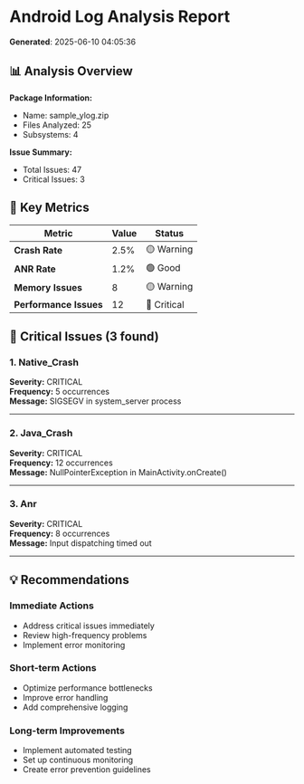 # Android Log Analysis Report
**Generated**: 2025-06-10 04:05:36

## 📊 Analysis Overview

**Package Information:**
- Name: sample_ylog.zip
- Files Analyzed: 25
- Subsystems: 4

**Issue Summary:**
- Total Issues: 47
- Critical Issues: 3


## 🎯 Key Metrics

| Metric | Value | Status |
|--------|-------|--------|
| **Crash Rate** | 2.5% | 🟡 Warning |
| **ANR Rate** | 1.2% | 🟢 Good |
| **Memory Issues** | 8 | 🟡 Warning |
| **Performance Issues** | 12 | 🔴 Critical |


## 🚨 Critical Issues (3 found)

### 1. Native_Crash

**Severity:** CRITICAL  
**Frequency:** 5 occurrences  
**Message:** SIGSEGV in system_server process

---
### 2. Java_Crash

**Severity:** CRITICAL  
**Frequency:** 12 occurrences  
**Message:** NullPointerException in MainActivity.onCreate()

---
### 3. Anr

**Severity:** CRITICAL  
**Frequency:** 8 occurrences  
**Message:** Input dispatching timed out

---


## 💡 Recommendations

### Immediate Actions
- Address critical issues immediately
- Review high-frequency problems
- Implement error monitoring

### Short-term Actions
- Optimize performance bottlenecks
- Improve error handling
- Add comprehensive logging

### Long-term Improvements
- Implement automated testing
- Set up continuous monitoring
- Create error prevention guidelines
